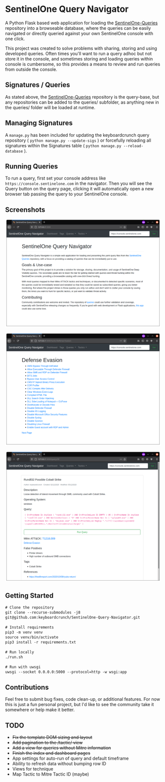 # SentinelOne Query Navigator

A Python Flask based web application for loading the [SentinelOne-Queries](https://github.com/keyboardcrunch/sentinelone-queries) repository into a browseable database, where the queries can be easily navigated or directly queried against your own SentinelOne console with one click.

This project was created to solve problems with sharing, storing and using developed queries. Often times you'll want to run a query adhoc but not store it in the console, and sometimes storing and loading queries within console is cumbersome, so this provides a means to review and run queries from outside the console.

## Signatures / Queries
As stated above, the [SentinelOne-Queries](https://github.com/keyboardcrunch/sentinelone-queries) repository is the query-base, but any repositories can be added to the queries/ subfolder, as anything new in the queries/ folder will be loaded at runtime.

## Managing Signatures
A `manage.py` has been included for updating the keyboardcrunch query repository ( ```python manage.py --update-sigs``` ) or forcefully reloading all signatures within the Signatures table ( ```python manage.py --reload-database``` ).

## Running Queries
To run a query, first set your console address like `https://console.sentinelone.com` in the navigator. Then you will see the Query button on the query page, clicking it will automatically open a new browser tab passing the query to your SentinelOne console.

## Screenshots
![Main View](https://github.com/keyboardcrunch/SentinelOne-Query-Navigator/blob/main/screenshots/Main.png?raw=True)

![Tactic View](https://github.com/keyboardcrunch/SentinelOne-Query-Navigator/blob/main/screenshots/TacticView.png?raw=True)

![Query View](https://github.com/keyboardcrunch/SentinelOne-Query-Navigator/blob/main/screenshots/QueryView.png?raw=True)

## Getting Started
```
# Clone the repository
git clone --recurse-submodules -j8 git@github.com:keyboardcrunch/SentinelOne-Query-Navigator.git

# Install requirements
pip3 -m venv venv
source venv/bin/activate
pip3 install -r requirements.txt

# Run locally
./run.sh

# Run with uwsgi
uwsgi --socket 0.0.0.0:5000 --protocol=http -w wsgi:app
```


## Contributions
Feel free to submit bug fixes, code clean-up, or additional features. For now this is just a fun personal project, but I'd like to see the community take it somewhere or help make it better. 

## TODO
- ~~Fix the template DOM sizing and layout~~
- ~~Add pagination to the /tactic/ view~~
- ~~Add a view for queries without Mitre information~~
- ~~Finish the index and dashboard pages~~
- App settings for auto-run of query and default timeframe
- Ability to refresh data without bumping row ID
- Views for technique
- Map Tactic to Mitre Tactic ID (maybe)
